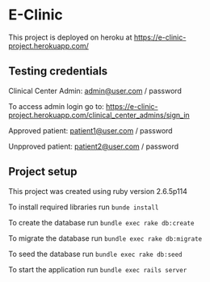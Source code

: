 # E-Clinic

This project is deployed on heroku at https://e-clinic-project.herokuapp.com/

## Testing credentials

Clinical Center Admin: admin@user.com / password

To access admin login go to: https://e-clinic-project.herokuapp.com/clinical_center_admins/sign_in

Approved patient: patient1@user.com / password

Unpproved patient: patient2@user.com / password

## Project setup

This project was created using ruby version 2.6.5p114

To install required libraries run `bunde install`

To create the database run `bundle exec rake db:create`

To migrate the database run `bundle exec rake db:migrate`

To seed the database run `bundle exec rake db:seed`

To start the application run `bundle exec rails server`
